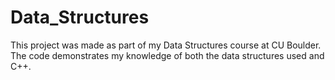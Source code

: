 # Data_Structures
This project was made as part of my Data Structures course at CU Boulder. The code demonstrates my knowledge of both the data structures used and C++.
